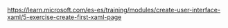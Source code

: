 ﻿https://learn.microsoft.com/es-es/training/modules/create-user-interface-xaml/5-exercise-create-first-xaml-page